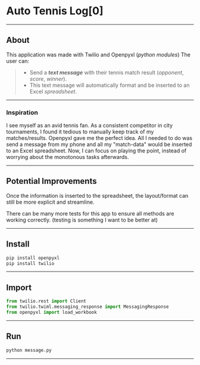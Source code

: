 # Auto Tennis Log[0]

---

## About

This application was made with Twilio and Openpyxl (_python modules_) The user can:

> - Send a  _**text message**_ with their tennis match result (_opponent_, _score_, _winner_).
> - This text message will automatically format and be inserted to an Excel _spreadsheet_.

---

### **Inspiration**

I see myself as an avid tennis fan. As a consistent competitor in city tournaments, I found it tedious to manually keep track of my matches/results. Openpyxl gave me the perfect idea. All I needed to do was send a message from my phone and all my "match-data" would be inserted to an Excel spreadsheet. Now, I can focus on playing the point, instead of worrying about the monotonous tasks afterwards.

---

## Potential Improvements

Once the information is inserted to the spreadsheet, the layout/format can still be more explicit and streamline.

There can be many more tests for this app to ensure all methods are working correctly. (testing is something I want to be better at)

---

## Install

```bash
pip install openpyxl
pip install twilio
```

---

## **Import**

```python
from twilio.rest import Client
from twilio.twiml.messaging_response import MessagingResponse
from openpyxl import load_workbook
```

---

## **Run**

```bash
python message.py
```

---
